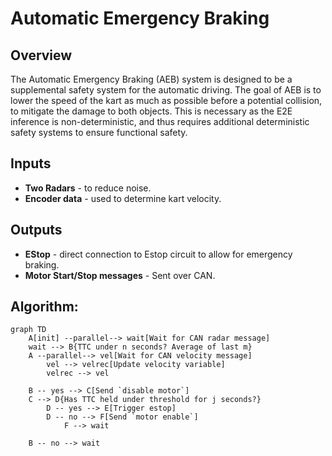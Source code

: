 # Automatic Emergency Braking

## Overview
The Automatic Emergency Braking (AEB) system is designed to be a supplemental safety system
for the automatic driving. The goal of AEB is to lower the speed of the kart as much as possible
before a potential collision, to mitigate the damage to both objects. This is necessary as the E2E inference
is non-deterministic, and thus requires additional deterministic safety systems to ensure functional safety.    

## Inputs
- **Two Radars** - to reduce noise.
- **Encoder data** - used to determine kart velocity.

## Outputs 
- **EStop** - direct connection to Estop circuit to allow for emergency braking.
- **Motor Start/Stop messages** - Sent over CAN.

## Algorithm:

```mermaid
graph TD
    A[init] --parallel--> wait[Wait for CAN radar message]
    wait --> B{TTC under n seconds? Average of last m}
    A --parallel--> vel[Wait for CAN velocity message]
        vel --> velrec[Update velocity variable]
        velrec --> vel

    B -- yes --> C[Send `disable motor`]
    C --> D{Has TTC held under threshold for j seconds?}
        D -- yes --> E[Trigger estop]
        D -- no --> F[Send `motor enable`]
            F --> wait
    
    B -- no --> wait
```